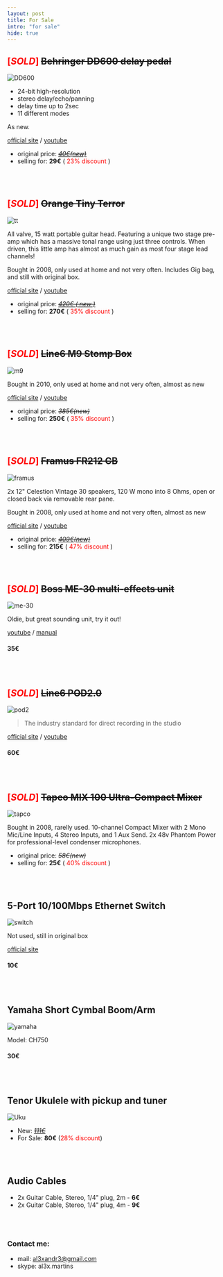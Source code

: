```yaml
---
layout: post
title: For Sale
intro: "for sale"
hide: true
---
```


## <font color="red">[*SOLD*] </font> <strike>Behringer DD600 delay pedal</strike>

![DD600](http://www.americanmusical.com/ItemImages/Large/78578.jpg)

- 24-bit high-resolution 
- stereo delay/echo/panning
- delay time up to 2sec
- 11 different modes

As new.

[official site](http://www.behringer.com/EN/Products/DD600.aspx) / [youtube](http://www.youtube.com/results?search_query=dd600+behringer)


- original price: *<strike>[40€(new)](http://www.thomann.de/de/behringer_dd600.htm)</strike>*
- selling for:  **29€** ( <font color="red">23% discount</font> )

<br/><br/>

## <font color="red">[*SOLD*] </font> <strike> Orange Tiny Terror </strike>

![tt](http://www.orangeamps.com/wp-content/uploads/2010/06/tiny-terror-d.jpg)

All valve, 15 watt portable guitar head. Featuring a unique two stage pre-amp which has a massive tonal range using just three controls. When driven, this little amp has almost as much gain as most four stage lead channels!

Bought in 2008, only used at home and not very often. Includes Gig bag, and still with original box.

[official site](http://www.orangeamps.com/tiny-terror-head/) / [youtube](http://www.youtube.com/watch?v=9MpZoWsFlJQ)

- original price: [*<strike>420€ ( new )</strike>*](http://www.thomann.de/de/orange_tiny_terror.htm)
- selling for:  **270€** ( <font color="red">35% discount</font> )

<br/><br/>


## <font color="red">[*SOLD*] </font> <strike> Line6 M9 Stomp Box </strike>

![m9](http://mos.musicradar.com/images/Product%20News/Guitar/sept09/line6-mnine-460-100-460-70.jpg)

Bought in 2010, only used at home and not very often, almost as new

[official site](http://line6.com/m9/) / [youtube](http://www.youtube.com/results?search_query=line6+m9)

- original price: *<strike>385€(new)</strike>*
- selling for:  **250€** ( <font color="red">35% discount</font> )

<br/><br/>

## <font color="red">[*SOLD*] </font> <strike> Framus FR212 CB </strike>

![framus](http://images.thomann.de/pics/prod/179559.jpg)

2x 12" Celestion Vintage 30 speakers, 120 W mono into 8 Ohms, open or closed back via removable rear pane.

Bought in 2008, only used at home and not very often, almost as new

[official site](http://www.framus.de/modules/produkte/produkt.php?submenuID=14172&katID=11076&cl=EN) / [youtube](www.youtube.com/results?search_query=Framus+FR212)

- original price: *<strike>[409€(new)](http://www.thomann.de/de/framus_fr212_cb.htm)</strike>*
- selling for: **215€** ( <font color="red">47% discount</font> )
 
<br/><br/>

##  <font color="red">[*SOLD*] </font> <strike>Boss ME-30 multi-effects unit</strike>

![me-30](http://www.roland.co.jp/products/boss/image/ME-30/ME-30.jpg)

Oldie, but great sounding unit, try it out!

[youtube](http://www.youtube.com/results?search_query=boss+me-30) / [manual](ftp://ftp.roland.co.uk/productsupport/ME-30/01_ME-30_OM.pdf)

#### **35€**

<br/><br/>


##  <font color="red">[*SOLD*] </font> <strike>Line6 POD2.0</strike>

![pod2](http://www.musiciansbuy.com/mmMBCOM/images/Line6_pod20.jpg)

> The industry standard for direct recording in the studio

[official site](http://line6.com/pod20/) / [youtube](http://www.youtube.com/results?search_query=line+6+pod+2)

#### **60€**

<br/><br/>

## <font color="red">[*SOLD*] </font> <strike>Tapco MIX 100 Ultra-Compact Mixer</strike>

![tapco](http://www.dv247.com/assets/products/32398_p.jpg)

Bought in 2008, rarelly used. 10-channel Compact Mixer with 2 Mono Mic/Line Inputs, 4 Stereo Inputs, and 1 Aux Send. 2x 48v Phantom Power for professional-level condenser microphones.

- original price: *<strike>58€(new)</strike>*
- selling for: **25€** ( <font color="red">40% discount</font> )


<br/><br/>

## 5-Port 10/100Mbps Ethernet Switch

![switch](http://www.trendnet.com/image/products/photo/TE100-S50g_d1_1.jpg)

Not used, still in original box

[official site](http://www.trendnet.com/products/proddetail.asp?prod=515_TE100-S50g&cat=114)

#### **10€**

<br/><br/>

## Yamaha Short Cymbal Boom/Arm 

![yamaha](http://images.miretail.com/products/full/Yamaha/633543993002616988.jpg)

Model: CH750

#### **30€**

<br/><br/>


##  Tenor Ukulele with pickup and tuner

![Uku](https://images.musicstore.de/images/0960/jack-und-danny-tm-2-tenor-ukulele-mahagoni-korpus_1_GIT0025878-000.jpg)


- New: [*<strike>111€</strike>*](https://www.musicstore.de/en_LT/EUR/J-D-TM-2-Tenor-Ukulele-Mahogany-Body/art-GIT0025878-000;pgid=p3ygAqUpNUdSRp7MTsaP4QDs0000iWZaGvvY)
- For Sale: **80€**  (<font color="red">28% discount</font>)
 
<br/><br/>



## Audio Cables

 - 2x Guitar Cable, Stereo, 1/4" plug, 2m - **6€**
 - 2x Guitar Cable, Stereo, 1/4" plug, 4m - **9€**

<br/><br/>

### Contact me:

 - mail: al3xandr3@gmail.com
 - skype: al3x.martins
